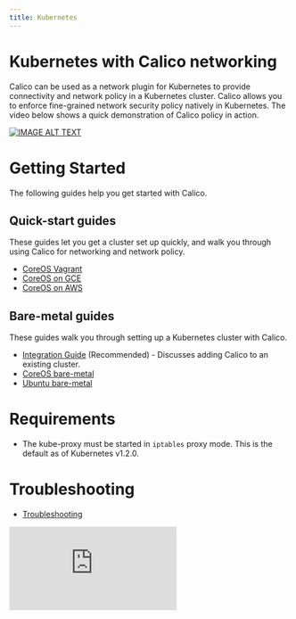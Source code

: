 ```yaml
---
title: Kubernetes
---
```


# Kubernetes with Calico networking
Calico can be used as a network plugin for Kubernetes to provide connectivity and network policy in a Kubernetes cluster.
Calico allows you to enforce fine-grained network security policy natively in Kubernetes. The video below shows a quick demonstration of Calico policy in action.

[![IMAGE ALT TEXT](http://img.youtube.com/vi/OE1n5PWtvMM/0.jpg)](http://www.youtube.com/watch?v=OE1n5PWtvMM "Calico network policy on Kubernetes")

# Getting Started
The following guides help you get started with Calico.

Quick-start guides
------------------
These guides let you get a cluster set up quickly, and walk you through using Calico for networking and network policy.

- [CoreOS Vagrant]({{site.url}}/{{page.version}}/getting-started/kubernetes/installation/vagrant-coreos)
- [CoreOS on GCE]({{site.url}}/{{page.version}}/getting-started/kubernetes/installation/gce)
- [CoreOS on AWS]({{site.url}}/{{page.version}}/getting-started/kubernetes/installation/aws)

Bare-metal guides
-----------------
These guides walk you through setting up a Kubernetes cluster with Calico.

- [Integration Guide]({{site.url}}/{{page.version}}/getting-started/kubernetes/installation/) (Recommended) - Discusses adding Calico to an existing cluster.
- [CoreOS bare-metal](http://kubernetes.io/docs/getting-started-guides/coreos/bare_metal_calico/)
- [Ubuntu bare-metal](http://kubernetes.io/docs/getting-started-guides/ubuntu-calico/)

# Requirements
- The kube-proxy must be started in `iptables` proxy mode.  This is the default as of Kubernetes v1.2.0.

# Troubleshooting
- [Troubleshooting]({{site.url}}/{{page.version}}/getting-started/kubernetes/troubleshooting)

[![Analytics](https://calico-ga-beacon.appspot.com/UA-52125893-3/calico-containers/docs/cni/kubernetes/README.md?pixel)](https://github.com/igrigorik/ga-beacon)
